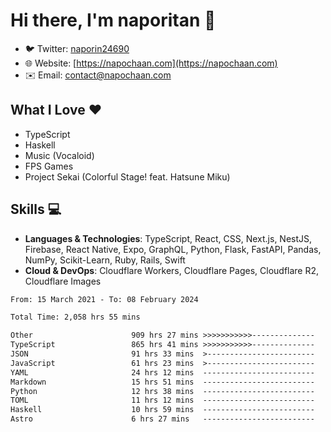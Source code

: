 # Hi there, I'm naporitan 👋

- 🐦 Twitter: [naporin24690](https://twitter.com/naporin24690)
- 🌐 Website: [https://napochaan.com](https://napochaan.com)
- ✉️ Email: [contact@napochaan.com](mailto:contact@napochaan.com)

## What I Love ❤️
- TypeScript
- Haskell
- Music (Vocaloid)
- FPS Games
- Project Sekai (Colorful Stage! feat. Hatsune Miku)

## Skills 💻

- **Languages & Technologies**: TypeScript, React, CSS, Next.js, NestJS, Firebase, React Native, Expo, GraphQL, Python, Flask, FastAPI, Pandas, NumPy, Scikit-Learn, Ruby, Rails, Swift
- **Cloud & DevOps**: Cloudflare Workers, Cloudflare Pages, Cloudflare R2, Cloudflare Images


<!--START_SECTION:waka-->

```txt
From: 15 March 2021 - To: 08 February 2024

Total Time: 2,058 hrs 55 mins

Other                      909 hrs 27 mins >>>>>>>>>>>--------------   44.17 %
TypeScript                 865 hrs 41 mins >>>>>>>>>>>--------------   42.05 %
JSON                       91 hrs 33 mins  >------------------------   04.45 %
JavaScript                 61 hrs 23 mins  >------------------------   02.98 %
YAML                       24 hrs 12 mins  -------------------------   01.18 %
Markdown                   15 hrs 51 mins  -------------------------   00.77 %
Python                     12 hrs 38 mins  -------------------------   00.61 %
TOML                       11 hrs 12 mins  -------------------------   00.54 %
Haskell                    10 hrs 59 mins  -------------------------   00.53 %
Astro                      6 hrs 27 mins   -------------------------   00.31 %
```

<!--END_SECTION:waka-->

